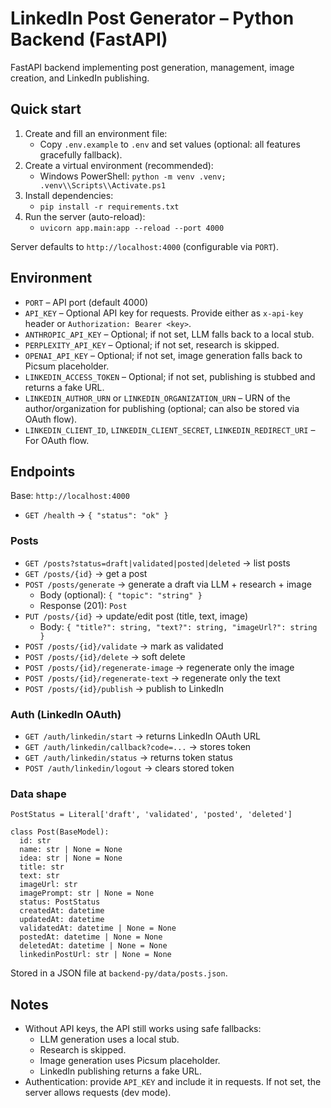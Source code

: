 # LinkedIn Post Generator – Python Backend (FastAPI)

FastAPI backend implementing post generation, management, image creation, and LinkedIn publishing.

## Quick start

1. Create and fill an environment file:
   - Copy `.env.example` to `.env` and set values (optional: all features gracefully fallback).
2. Create a virtual environment (recommended):
   - Windows PowerShell: `python -m venv .venv; .venv\\Scripts\\Activate.ps1`
3. Install dependencies:
   - `pip install -r requirements.txt`
4. Run the server (auto-reload):
   - `uvicorn app.main:app --reload --port 4000`

Server defaults to `http://localhost:4000` (configurable via `PORT`).

## Environment

- `PORT` – API port (default 4000)
- `API_KEY` – Optional API key for requests. Provide either as `x-api-key` header or `Authorization: Bearer <key>`.
- `ANTHROPIC_API_KEY` – Optional; if not set, LLM falls back to a local stub.
- `PERPLEXITY_API_KEY` – Optional; if not set, research is skipped.
- `OPENAI_API_KEY` – Optional; if not set, image generation falls back to Picsum placeholder.
- `LINKEDIN_ACCESS_TOKEN` – Optional; if not set, publishing is stubbed and returns a fake URL.
- `LINKEDIN_AUTHOR_URN` or `LINKEDIN_ORGANIZATION_URN` – URN of the author/organization for publishing (optional; can also be stored via OAuth flow).
- `LINKEDIN_CLIENT_ID`, `LINKEDIN_CLIENT_SECRET`, `LINKEDIN_REDIRECT_URI` – For OAuth flow.

## Endpoints

Base: `http://localhost:4000`

- `GET /health` → `{ "status": "ok" }`

### Posts

- `GET /posts?status=draft|validated|posted|deleted` → list posts
- `GET /posts/{id}` → get a post
- `POST /posts/generate` → generate a draft via LLM + research + image
  - Body (optional): `{ "topic": "string" }`
  - Response (201): `Post`
- `PUT /posts/{id}` → update/edit post (title, text, image)
  - Body: `{ "title?": string, "text?": string, "imageUrl?": string }`
- `POST /posts/{id}/validate` → mark as validated
- `POST /posts/{id}/delete` → soft delete
- `POST /posts/{id}/regenerate-image` → regenerate only the image
- `POST /posts/{id}/regenerate-text` → regenerate only the text
- `POST /posts/{id}/publish` → publish to LinkedIn

### Auth (LinkedIn OAuth)

- `GET /auth/linkedin/start` → returns LinkedIn OAuth URL
- `GET /auth/linkedin/callback?code=...` → stores token
- `GET /auth/linkedin/status` → returns token status
- `POST /auth/linkedin/logout` → clears stored token

### Data shape

```
PostStatus = Literal['draft', 'validated', 'posted', 'deleted']

class Post(BaseModel):
  id: str
  name: str | None = None
  idea: str | None = None
  title: str
  text: str
  imageUrl: str
  imagePrompt: str | None = None
  status: PostStatus
  createdAt: datetime
  updatedAt: datetime
  validatedAt: datetime | None = None
  postedAt: datetime | None = None
  deletedAt: datetime | None = None
  linkedinPostUrl: str | None = None
```

Stored in a JSON file at `backend-py/data/posts.json`.

## Notes

- Without API keys, the API still works using safe fallbacks:
  - LLM generation uses a local stub.
  - Research is skipped.
  - Image generation uses Picsum placeholder.
  - LinkedIn publishing returns a fake URL.
- Authentication: provide `API_KEY` and include it in requests. If not set, the server allows requests (dev mode).
